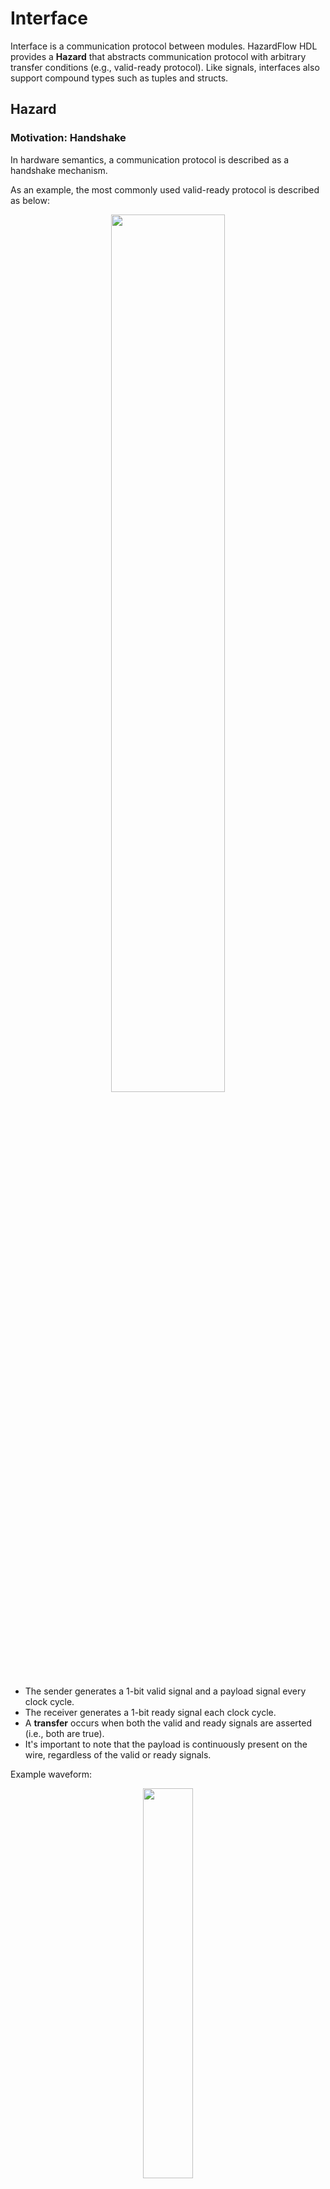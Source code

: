 # Interface

Interface is a communication protocol between modules.
HazardFlow HDL provides a **Hazard** that abstracts communication protocol with arbitrary transfer conditions (e.g., valid-ready protocol).
Like signals, interfaces also support compound types such as tuples and structs.

<!-- Hazard and interface are the most fundamental concepts of the HazardFlow HDL.
We define a `struct` implementing the `Interface` trait and containing the `Hazard` as a **Hazard Interface**, the building block for describing hardware behavior. -->

## Hazard

### Motivation: Handshake

In hardware semantics, a communication protocol is described as a handshake mechanism.

As an example, the most commonly used valid-ready protocol is described as below:

<p align="center">
  <img src="../figure/handshake.svg" width=60% />
</p>

- The sender generates a 1-bit valid signal and a payload signal every clock cycle.
- The receiver generates a 1-bit ready signal each clock cycle.
- A **transfer** occurs when both the valid and ready signals are asserted (i.e., both are true).
- It's important to note that the payload is continuously present on the wire, regardless of the valid or ready signals.

Example waveform:

<p align="center">
  <img src="../figure/handshake-waveform.svg" width=40% />
</p>

<!--
{
  signal: [
    {name: 'clk', wave: 'p...'},
    {name: 'valid', wave: '01.0'},
    {name: 'payload', wave: 'x3.x', data: ['0x42']},
    {name: 'ready', wave: '0.10'}
  ],
  head: {
    tock:0,
    every:1
  }
}
-->

- At cycle 1, the sender turns on the valid bit with payload `0x42`.
  - Transfer does not happen because the receiver is not ready.
- At cycle 2, the receiver turns on the ready bit.
  - Transfer happens because both the valid and ready signals are true.

### Specification

In HazardFlow HDL, we abstracted any arbitraty communication protocol into `Hazard` trait.
It describes the necessary information for communication: payload, resolver, and ready function.

```rust,noplayground
pub trait Hazard {
    type P: Copy;
    type R: Copy;

    fn ready(p: Self::P, r: Self::R) -> bool;
}
```

For any hazard type `H`, its member type and functions have the following meaning:

- `H::P`: Payload signal type.
- `H::R`: Resolver signal type.
- `H::ready`: Returns if the receiver is ready to receive with the current payload and resolver pair.

### Examples

We provide a few handy primitive hazard interfaces for developers.

#### `ValidH`

<p align="center">
  <img src="../figure/hazard-valid.svg" width=60% />
</p>

`ValidH` represents a communication without backpressure (always ready to receive).

It has the following specification:

```rust,noplayground
struct ValidH<P: Copy, R: Copy>;

impl<P: Copy, R: Copy> Hazard for ValidH<P, R> {
    type P = P;
    type R = R;

    fn ready(p: P, r: R) -> bool {
        true
    }
}
```

For reusability, we added additional resolver signals that simply flow from the receiver to the sender.

#### `AndH`

<p align="center">
  <img src="../figure/hazard-and.svg" width=60% />
</p>

For a given hazard specification `H`, the conjunctive `AndH<H>` specification adds to `H`'s resolver signal an availability bit flag.
Then the receiver is ready if it is available and ready according to the internal specification `H` at the same time.

<!-- We define an **And** hazard `AndH<H: Hazard>`, whose resolver type is `Ready<H::R>`.
`Ready<R>` is a `struct` containing both a resolver and a ready signal in HazardFlow HDL. -->

```rust,noplayground
struct AndH<H: Hazard>;

struct Ready<R: Copy> {
    ready: bool,
    inner: R,
}

impl<H: Hazard> Hazard for AndH<H> {
    type P = H::P;
    type R = Ready<H::R>;

    fn ready(p: H::P, r: Ready<H::R>) -> bool {
        r.ready && H::ready(p, r.inner)
    }
}
```

The `ready` field of the `Ready` struct represents the availability of the receiver.

#### `VrH`

<p align="center">
  <img src="../figure/hazard-vr.svg" width=60% />
</p>

We defined the valid-ready hazard `VrH<P, R>` as `AndH<ValidH<P, R>>`.

```rust,noplayground
type VrH<P: Copy, R: Copy> = AndH<ValidH<P, R>>;
```

For reusability, we added additional resolver signals that simply flow from the receiver to the sender.

<!-- * The payload type of the Valid-Ready Interface is `HOption<P>`.
* The resolver type of the Valid-Ready Interface is `Ready<()>`.
* When the payload is valid, which means the payload is `Some(P)`, and the ready signal in the resolver is `true`, then transfer happens.
* Specially, we define the Valid-Ready Interface as `pub type Vr<P, const D: Dep = { Dep::Helpful }> = I<VrH<P>, D>` -->

## Interface

An interface is an abstraction that represents the IO of a hardware module.

Typically, a single interface is composed of zero, one, or multiple hazard interfaces.

### Specification

```rust,noplayground
pub trait Interface {
    type Fwd: Copy;
    type Bwd: Copy;

    ...
}
```

For any interface type `I`, its member types have the following meaning:

- `I::Fwd`: Forward signal type.
- `I::Bwd`: Backward signal type.

It contains the other methods related to the [module](./module.md) and [combinator](./combinator.md), please refer to these sections for further reading.

<!-- We define the interface as a protocol with forward signal, backward signal, and some other methods.
The other methods are related to the [combinator](./combinator.md) and [module](./module.md), please refer to the corresponding section. -->

### Hazard Interface

<p align="center">
  <img src="../figure/hazard.svg" width=60% />
</p>

For an arbitraty hazard specification `H`, we define the hazard interface `I<H, D>`, where `D` is the dependency type. (For more information of the dependency, please refer to the [dependency section](../advanced/dependency.md))

<!-- If a `struct` implements the interface trait and also contains a hazard, we consider it as a **hazard interface**. In the HazardFlow HDL, we define it as `I<H, D>`, where `H` is the hazard, and `D` is the dependency type of hazard protocol. For more information of the dependency, please refer to the [dependency section](../advanced/dependency.md). -->

```rust,noplayground
pub struct I<H: Hazard, D: Dep>;

impl<H: Hazard, const D: Dep> Interface for I<H, D> {
    type Fwd = HOption<H::P>,
    type Bwd = H::R,
}
```

- The interface's forward signal is an `HOption` type of hazard payload. 
- The backward signal is the hazard's resolver.
- When the forward signal is `Some(p)` means the sender is sending a valid payload, else it is sending an invalid payload signal. 
- When we have `payload.is_some_and(|p| H::ready(p, r))`, the transfer happens.

We define `Valid` and `Vr` as the hazard interface types for `ValidH` and `VrH`, respectively.

```rust,noplayground
type Valid<P> = I<ValidH<P, ()>, { Dep::Helpful }>;
type Vr<P> = I<VrH<P, ()>, { Dep::Helpful }>;
```

### Compound Interface

Compound types such as tuple, struct, and array also implement the `Interface` trait.

These interfaces are commonly used for IO of [1-to-N](combinator.md#1-to-n) or [N-to-1](combinator.md#n-to-1) combinators.

#### Tuple

Tuple of interfaces `(If1, If2)` implements `Interface` trait as follows:

```rust,noplayground
// In practice, it is implemented as a macro.
impl<If1: Interface, If2: Interface> Interface for (If1, If2) {
    type Fwd = (If1::Fwd, If2::Fwd);
    type Bwd = (If1::Bwd, If2::Bwd);
}
```

- The forward signal of the array interface is the tuple of the interfaces' forward signals.
- The backward signal of the array interface is the tuple of the interfaces' backward signals.

#### Struct

```rust,noplayground
#[derive(Debug, Interface)]
struct<If1: Interface, If2: Interface> StructIf<If1, If2> {
    i1: If1,
    i2: If2,
}
```

By applying the `Interface` derive macro to a struct in which all fields are interface type, the struct itself can also become an interface type.

#### Array

Array of interfaces `[If; N]` also implements `Interface` trait as follows:

```rust,noplayground
impl<If: Interface, const N: usize> Interface for [If; N] {
    type Fwd = Array<If::Fwd, N>;
    type Bwd = Array<If::Bwd, N>;
}
```

- The forward signal of the array interface is the array of the interfaces' forward signal.
- The backward signal of the array interface is the array of the interfaces' backward signal.

